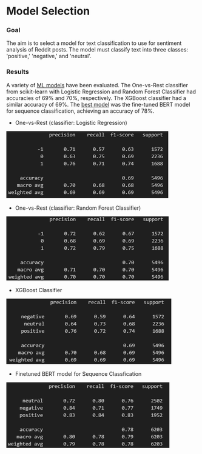 # Model Selection

### Goal
The aim is to select a model for text classification to use for sentiment analysis of Reddit posts. The model must classify text into three classes: 'positive,' 'negative,' and 'neutral'.

### Results
A variety of [ML models](ml_models.ipynb) have been evaluated. The One-vs-Rest classifier from scikit-learn with Logistic Regression and Random Forest Classifier had accuracies of 69% and 70%, respectively. The XGBoost classifier had a similar accuracy of 69%. The [best model](BERT_model_finetuning.ipynb) was the fine-tuned BERT model for sequence classification, achieving an accuracy of 78%.

- One-vs-Rest (classifier: Logistic Regression)  

![Alt text](ovr-logistic-regression.png)



- One-vs-Rest (classifier: Random Forest Classifier)  

![Alt text](ovr-random-forest.png)





- XGBoost Classifier

![Alt text](xgboost.png)



- Finetuned BERT model for Sequence Classfication

![Alt text](bert-finetuned.png)